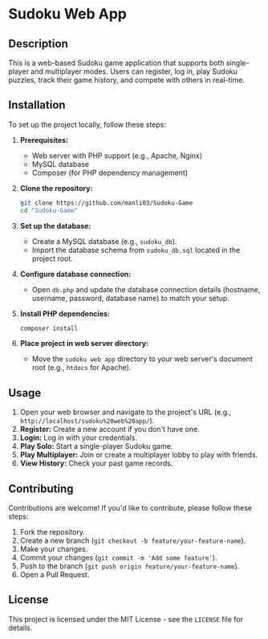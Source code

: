 # Sudoku Web App

## Description

This is a web-based Sudoku game application that supports both single-player and multiplayer modes. Users can register, log in, play Sudoku puzzles, track their game history, and compete with others in real-time.

## Installation

To set up the project locally, follow these steps:

1.  **Prerequisites:**
    *   Web server with PHP support (e.g., Apache, Nginx)
    *   MySQL database
    *   Composer (for PHP dependency management)

2.  **Clone the repository:**
    ```bash
    git clone https://github.com/manli03/Sudoku-Game
    cd "Sudoku-Game"
    ```

3.  **Set up the database:**
    *   Create a MySQL database (e.g., `sudoku_db`).
    *   Import the database schema from `sudoku_db.sql` located in the project root.

4.  **Configure database connection:**
    *   Open `db.php` and update the database connection details (hostname, username, password, database name) to match your setup.

5.  **Install PHP dependencies:**
    ```bash
    composer install
    ```

6.  **Place project in web server directory:**
    *   Move the `sudoku web app` directory to your web server's document root (e.g., `htdocs` for Apache).

## Usage

1.  Open your web browser and navigate to the project's URL (e.g., `http://localhost/sudoku%20web%20app/`).
2.  **Register:** Create a new account if you don't have one.
3.  **Login:** Log in with your credentials.
4.  **Play Solo:** Start a single-player Sudoku game.
5.  **Play Multiplayer:** Join or create a multiplayer lobby to play with friends.
6.  **View History:** Check your past game records.

## Contributing

Contributions are welcome! If you'd like to contribute, please follow these steps:

1.  Fork the repository.
2.  Create a new branch (`git checkout -b feature/your-feature-name`).
3.  Make your changes.
4.  Commit your changes (`git commit -m 'Add some feature'`).
5.  Push to the branch (`git push origin feature/your-feature-name`).
6.  Open a Pull Request.

## License

This project is licensed under the MIT License - see the `LICENSE` file for details.